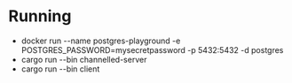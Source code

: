# Running

* docker run --name postgres-playground -e POSTGRES_PASSWORD=mysecretpassword -p 5432:5432 -d postgres
* cargo run --bin channelled-server
* cargo run --bin client
